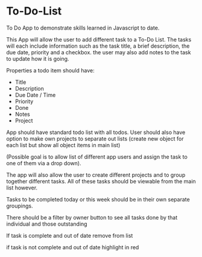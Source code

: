 # To-Do-List
To Do App to demonstrate skills learned in Javascript to date.

This App will allow the user to add different task to a To-Do List. The tasks will each include information such as the task title, a brief description, the due date, priority and a checkbox. the user may also add notes to the task to update how it is going.


Properties a todo item should have:

- Title
- Description
- Due Date / Time
- Priority
- Done
- Notes
- Project

App should have standard todo list with all todos.
User should also have option to make own projects to separate out lists (create new object for each list but show all object items in main list)

(Possible goal is to allow list of different app users and assign the task to one of them via a drop down).

The app will also allow the user to create different projects and to group together different tasks. All of these tasks should be viewable from the main list however.

Tasks to be completed today or this week should be in their own separate groupings.


There should be a filter by owner button to see all tasks done by that individual and those outstanding

If task is complete and out of date remove from list

if task is not complete and out of date highlight in red